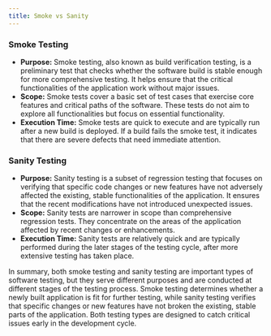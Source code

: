```yaml
---
title: Smoke vs Sanity
---
```

### Smoke Testing
- **Purpose:** Smoke testing, also known as build verification testing, is a preliminary test that checks whether the software build is stable enough for more comprehensive testing. It helps ensure that the critical functionalities of the application work without major issues.
- **Scope:** Smoke tests cover a basic set of test cases that exercise core features and critical paths of the software. These tests do not aim to explore all functionalities but focus on essential functionality.
- **Execution Time:** Smoke tests are quick to execute and are typically run after a new build is deployed. If a build fails the smoke test, it indicates that there are severe defects that need immediate attention.

### Sanity Testing
- **Purpose:** Sanity testing is a subset of regression testing that focuses on verifying that specific code changes or new features have not adversely affected the existing, stable functionalities of the application. It ensures that the recent modifications have not introduced unexpected issues.
- **Scope:** Sanity tests are narrower in scope than comprehensive regression tests. They concentrate on the areas of the application affected by recent changes or enhancements.
- **Execution Time:** Sanity tests are relatively quick and are typically performed during the later stages of the testing cycle, after more extensive testing has taken place.

In summary, both smoke testing and sanity testing are important types of software testing, but they serve different purposes and are conducted at different stages of the testing process. Smoke testing determines whether a newly built application is fit for further testing, while sanity testing verifies that specific changes or new features have not broken the existing, stable parts of the application. Both testing types are designed to catch critical issues early in the development cycle.
